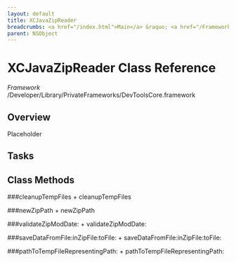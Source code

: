 ```yaml
---
layout: default
title: XCJavaZipReader
breadcrumbs: <a href="/index.html">Main</a> &raquo; <a href="/Frameworks.html">Framework</a> &raquo; <a href="/Frameworks/DevToolsCore.html">DevToolsCore</a> &raquo; XCJavaZipReader
parent: NSObject 
---
```

# XCJavaZipReader Class Reference

*Framework* /Developer/Library/PrivateFrameworks/DevToolsCore.framework

## Overview

Placeholder

## Tasks

## Class Methods

<a name="+cleanupTempFiles"></a>
###cleanupTempFiles
    + cleanupTempFiles

<a name="+newZipPath"></a>
###newZipPath
    + newZipPath

<a name="+validateZipModDate:"></a>
###validateZipModDate:
    + validateZipModDate:

<a name="+saveDataFromFile:inZipFile:toFile:"></a>
###saveDataFromFile:inZipFile:toFile:
    + saveDataFromFile:inZipFile:toFile:

<a name="+pathToTempFileRepresentingPath:"></a>
###pathToTempFileRepresentingPath:
    + pathToTempFileRepresentingPath:

